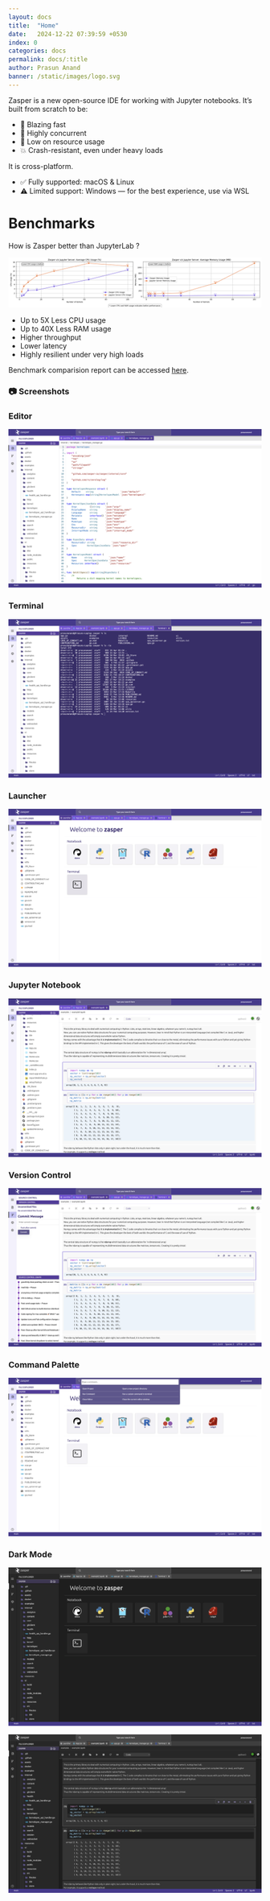 ```yaml
---
layout: docs
title:  "Home"
date:   2024-12-22 07:39:59 +0530
index: 0
categories: docs
permalink: docs/:title
author: Prasun Anand
banner: /static/images/logo.svg
---
```


Zasper is a new open-source IDE for working with Jupyter notebooks. It’s built from scratch to be:

* 🚀 Blazing fast
* 🧠 Highly concurrent
* 💾 Low on resource usage
* 💥 Crash-resistant, even under heavy loads

It is cross-platform.

* ✅ Fully supported: macOS & Linux
* ⚠️ Limited support: Windows — for the best experience, use via WSL

# Benchmarks

How is Zasper better than JupyterLab ?

![](https://raw.githubusercontent.com/zasper-io/zasper-benchmark/main/assets/summary_resources.png)

* Up to 5X Less CPU usage
* Up to 40X Less RAM usage
* Higher throughput
* Lower latency
* Highly resilient under very high loads

Benchmark comparision report can be accessed [here](https://github.com/zasper-io/zasper-benchmark?tab=readme-ov-file#benchmarking-zasper-vs-jupyterlab).


### 📷 Screenshots

### Editor
![Editor](https://raw.githubusercontent.com/zasper-io/assets/refs/heads/main//editor.png)

### Terminal
![Editor](https://raw.githubusercontent.com/zasper-io/assets/refs/heads/main/terminal.png)

### Launcher
![Launcher](https://raw.githubusercontent.com/zasper-io/assets/refs/heads/main/launcher.png)

### Jupyter Notebook
![Notebook](https://raw.githubusercontent.com/zasper-io/assets/refs/heads/main/notebook.png)

### Version Control
![Version Control](https://raw.githubusercontent.com/zasper-io/assets/refs/heads/main/git.png)

### Command Palette
![Command Palette](https://raw.githubusercontent.com/zasper-io/assets/refs/heads/main/commandPalette.png)

### Dark Mode
![Dark mode](https://raw.githubusercontent.com/zasper-io/assets/refs/heads/main/dark.png)

![Dark Notebook mode](https://raw.githubusercontent.com/zasper-io/assets/refs/heads/main/darkNotebook.png)
